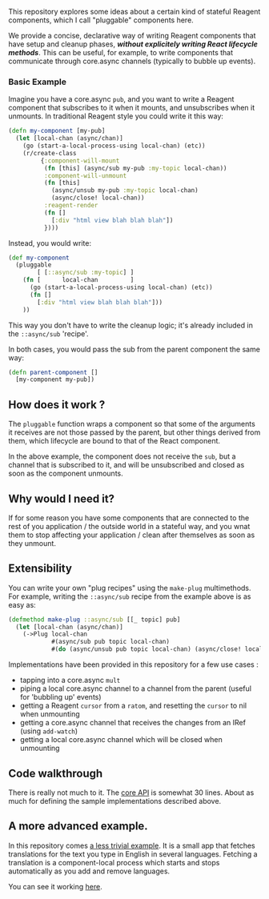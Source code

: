 This repository explores some ideas about a certain kind of stateful Reagent components, which I call "pluggable" components here.

We provide a concise, declarative way of writing Reagent components that have setup and cleanup phases, ***without explicitely writing React lifecycle methods***.
This can be useful, for example, to write components that communicate through core.async channels (typically to bubble up events).

### Basic Example

Imagine you have a core.async `pub`, and you want to write a Reagent component that subscribes to it when it mounts, and unsubscribes when it unmounts. 
In traditional Reagent style you could write it this way:

```clojure
(defn my-component [my-pub]
  (let [local-chan (async/chan)]
    (go (start-a-local-process-using local-chan) (etc))
    (r/create-class
         {:component-will-mount
          (fn [this] (async/sub my-pub :my-topic local-chan))
          :component-will-unmount
          (fn [this] 
            (async/unsub my-pub :my-topic local-chan)
            (async/close! local-chan))
          :reagent-render
          (fn []
            [:div "html view blah blah blah"])
          })))
```

Instead, you would write:

```clojure
(def my-component
  (pluggable 
        [ [::async/sub :my-topic] ]
    (fn [      local-chan         ]
      (go (start-a-local-process-using local-chan) (etc))
      (fn []
        [:div "html view blah blah blah"]))
    ))
```

This way you don't have to write the cleanup logic; it's already included in the `::async/sub` 'recipe'.

In both cases, you would pass the sub from the parent component the same way:

```clojure
(defn parent-component []
  [my-component my-pub])
```

## How does it work ? 

The `pluggable` function wraps a component so that some of the arguments it receives are not those passed by the parent, but other things derived from them, which lifecycle are bound to that of the React component.

In the above example, the component does not receive the `sub`, but a channel that is subscribed to it, and will be unsubscribed and closed as soon as the component unmounts.

## Why would I need it? 

If for some reason you have some components that are connected to the rest of you application / the outside world in a stateful way, and you wnat them to stop affecting your application / clean after themselves as soon as they unmount.

## Extensibility

You can write your own "plug recipes" using the `make-plug` multimethods. For example, writing the `::async/sub` recipe from the example above is as easy as:
```clojure
(defmethod make-plug ::async/sub [[_ topic] pub]
  (let [local-chan (async/chan)]
    (->Plug local-chan 
            #(async/sub pub topic local-chan)
            #(do (async/unsub pub topic local-chan) (async/close! local-chan)))))
```

Implementations have been provided in this repository for a few use cases :

* tapping into a core.async `mult`
* piping a local core.async channel to a channel from the parent (useful for 'bubbling up' events)
* getting a Reagent `cursor` from a `ratom`, and resetting the `cursor` to nil when unmounting
* getting a core.async channel that receives the changes from an IRef (using `add-watch`)
* getting a local core.async channel which will be closed when unmounting

## Code walkthrough

There is really not much to it. The [core API](https://github.com/vvvvalvalval/reagent-pluggable-components-poc/blob/234bb2f1c15aecdd12f2ceb5ed6564cacd0d5e3a/src/cljs/reagent_plug/core.cljs#L16) is somewhat 30 lines.
About as much for defining the sample implementations described above.

## A more advanced example.

In this repository comes [a less trivial example](https://github.com/vvvvalvalval/reagent-pluggable-components-poc/blob/234bb2f1c15aecdd12f2ceb5ed6564cacd0d5e3a/src/cljs/reagent_plug/core.cljs#L90). 
It is a small app that fetches translations for the text you type in English in several languages.
Fetching a translation is a component-local process which starts and stops automatically as you add and remove languages. 

You can see it working [here](http://reagent-plug-poc.s3-website-us-east-1.amazonaws.com).

